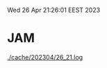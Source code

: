 Wed 26 Apr 21:26:01 EEST 2023
# JAM
<a href='./cache/202304/26_21.log'>./cache/202304/26_21.log</a>
